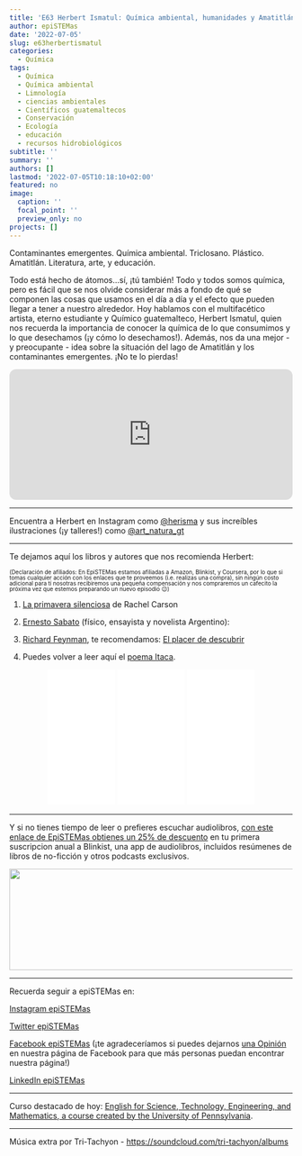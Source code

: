 ```yaml
---
title: 'E63 Herbert Ismatul: Química ambiental, humanidades y Amatitlán'
author: epiSTEMas
date: '2022-07-05'
slug: e63herbertismatul
categories:
  - Química
tags:
  - Química
  - Química ambiental
  - Limnología
  - ciencias ambientales
  - Científicos guatemaltecos
  - Conservación
  - Ecología
  - educación
  - recursos hidrobiológicos
subtitle: ''
summary: ''
authors: []
lastmod: '2022-07-05T10:18:10+02:00'
featured: no
image:
  caption: ''
  focal_point: ''
  preview_only: no
projects: []
---
```



Contaminantes emergentes. Química ambiental. Triclosano. Plástico. Amatitlán. Literatura, arte, y educación.  

Todo está hecho de átomos...sí, ¡tú también! Todo y todos somos química, pero es fácil que se nos olvide considerar más a fondo de qué se componen las cosas que usamos en el día a día y el efecto que pueden llegar a tener a nuestro alrededor. Hoy hablamos con el multifacético artista, eterno estudiante y Químico guatemalteco, Herbert Ismatul, quien nos recuerda la importancia de conocer la química de lo que consumimos y lo que desechamos (¡y cómo lo desechamos!). Además, nos da una mejor - y preocupante - idea sobre la situación del lago de Amatitlán y los contaminantes emergentes. ¡No te lo pierdas!


<iframe style="border-radius:12px" src="https://open.spotify.com/embed/episode/49NcYAO63fV3Xh1IzdRSdi?utm_source=generator&theme=0" width="100%" height="232" frameBorder="0" allowfullscreen="" allow="autoplay; clipboard-write; encrypted-media; fullscreen; picture-in-picture"></iframe>


- - - - -

Encuentra a Herbert en Instagram como [@herisma](https://www.instagram.com/herisma/) y sus increíbles ilustraciones (¡y talleres!) como [@art_natura_gt](https://www.instagram.com/art_natura_gt/)

- - - - -

Te dejamos aquí los libros y autores que nos recomienda Herbert:

<font size = 1.5> <p style = "line-height:1"> 
(Declaración de afiliados: En EpiSTEMas estamos afiliadas a Amazon, Blinkist, y Coursera, por lo que si tomas cualquier acción con los enlaces que te proveemos (i.e. realizas una compra), sin ningún costo adicional para tí nosotras recibiremos una pequeña compensación y nos compraremos un cafecito la próxima vez que estemos preparando un nuevo episodio 😉) 
</font> </p>


1) [La primavera silenciosa](https://amzn.to/3yHzPWr) de Rachel Carson

2) [Ernesto Sabato](https://amzn.to/3nGQ67C) (físico, ensayista y novelista Argentino): 

3) [Richard Feynman](https://amzn.to/3ygi7rx), te recomendamos: [El placer de descubrir](https://amzn.to/3ArZmo2)

4) Puedes volver a leer aquí el [poema Itaca](http://lassandaliasdeulises.com/camino-a-itaca-poema-kavafis/).


<center>

<iframe sandbox="allow-popups allow-scripts allow-modals allow-forms allow-same-origin" style="width:120px;height:240px;" marginwidth="0" marginheight="0" scrolling="no" frameborder="0" src="//ws-na.amazon-adsystem.com/widgets/q?ServiceVersion=20070822&OneJS=1&Operation=GetAdHtml&MarketPlace=US&source=ss&ref=as_ss_li_til&ad_type=product_link&tracking_id=braeunerd04-20&language=en_US&marketplace=amazon&region=US&placement=B01L2RUOA0&asins=B01L2RUOA0&linkId=9b534c051d7238fb7c8326364d122704&show_border=true&link_opens_in_new_window=true"></iframe>

<iframe sandbox="allow-popups allow-scripts allow-modals allow-forms allow-same-origin" style="width:120px;height:240px;" marginwidth="0" marginheight="0" scrolling="no" frameborder="0" src="//ws-na.amazon-adsystem.com/widgets/q?ServiceVersion=20070822&OneJS=1&Operation=GetAdHtml&MarketPlace=US&source=ss&ref=as_ss_li_til&ad_type=product_link&tracking_id=braeunerd04-20&language=en_US&marketplace=amazon&region=US&placement=8417800603&asins=8417800603&linkId=b54fc3940df531388606e2f066e964bf&show_border=true&link_opens_in_new_window=true"></iframe>


<iframe sandbox="allow-popups allow-scripts allow-modals allow-forms allow-same-origin" style="width:120px;height:240px;" marginwidth="0" marginheight="0" scrolling="no" frameborder="0" src="//ws-na.amazon-adsystem.com/widgets/q?ServiceVersion=20070822&OneJS=1&Operation=GetAdHtml&MarketPlace=US&source=ss&ref=as_ss_li_til&ad_type=product_link&tracking_id=braeunerd04-20&language=en_US&marketplace=amazon&region=US&placement=B075Z7V2LN&asins=B075Z7V2LN&linkId=6021af74ef3fc8f1799134a14a71395e&show_border=true&link_opens_in_new_window=true"></iframe>

</center>

- - - - -

Y si no tienes tiempo de leer o prefieres escuchar audiolibros, [con este enlace de EpiSTEMas obtienes un 25% de descuento](https://blinkist.o6eiov.net/c/2994553/1152614/10732?subId1=epiSTEMas&u=http%3A%2F%2Fwww.blinkist.com%2Fpartners%2Fimpactaffiliate%2Finfluencer) en tu primera suscripcion anual a Blinkist, una app de audiolibros, incluidos resúmenes de libros de no-ficción y otros podcasts exclusivos.



<a href="https://blinkist.o6eiov.net/c/2994553/815678/10732?subId1=EpiSTEMas&u=http%3A%2F%2Fwww.blinkist.com%3Firclickid%3D%7Bclickid%7D%26utm_medium%3Dpaid%26utm_campaign%3D%7Birpid%7D%26utm_source%3DImpact%26utm_term%3D%7Biradname%7D%26utm_content%3D%7Bircid%7D" target="_top" id="815678"><img src="//a.impactradius-go.com/display-ad/10732-815678" border="0" alt="" width="1456" height="180"/></a><img height="0" width="0" src="https://imp.pxf.io/i/2994553/815678/10732?subId1=EpiSTEMas" style="position:absolute;visibility:hidden;" border="0" />



- - - - -  


Recuerda seguir a epiSTEMas en:

[Instagram epiSTEMas](https://www.instagram.com/epistemas/)  

[Twitter epiSTEMas](https://twitter.com/epiSTEMas_Pod)

[Facebook epiSTEMas](https://www.facebook.com/epiSTEMasPod) (¡te agradeceríamos si puedes dejarnos [una Opinión](https://www.facebook.com/epiSTEMasPod/reviews/) en nuestra página de Facebook para que más personas puedan encontrar nuestra página!)

[LinkedIn epiSTEMas](https://www.linkedin.com/company/epistemas-podcast/)


- - - - -

Curso destacado de hoy: [English for Science, Technology, Engineering, and Mathematics, a course created by the University of Pennsylvania](imp.i384100.net/yR3E7G).
<a id="crse:qBprGt8cEeWsvwp02yXW0Q" href="https://imp.i384100.net/c/2994553/1242836/14726?prodsku=crse%3AqBprGt8cEeWsvwp02yXW0Q&u=https%3A%2F%2Fwww.coursera.org%2Flearn%2Fstem&intsrc=PUI2_9419" target="_top"><img src="https://d3njjcbhbojbot.cloudfront.net/api/utilities/v1/imageproxy/https://coursera-course-photos.s3.amazonaws.com/f7/f704c0120b11e6899cbff1c40878aa/STEM.jpg?auto=format,compress" border="0" alt=""/></a>



- - - - -



Música extra por Tri-Tachyon  - https://soundcloud.com/tri-tachyon/albums